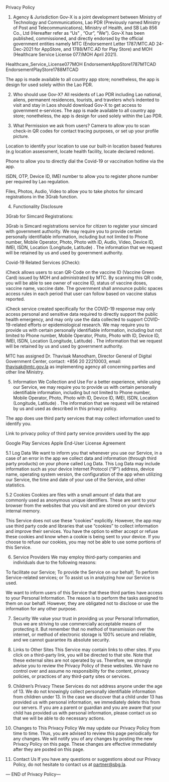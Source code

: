 Privacy Policy

1. Agency & Jurisdiction 
Gov-X is a joint development between Ministry of Technology and Communications, Lao PDR (Previously named Ministry of Post and Telecommunications), Ministry of Health, and SB Lab 856 Co., Ltd (Hereafter refer as “Us” , “Our”, “We”). Gov-X has been published, commissioned, and directly endorsed by the official government entities namely MTC (Endorsement Letter 1787/MTC.AD 24-Dec-2021 for AppStore, and 1788/MTC.AD for Play Store) and MOH (Healthcare Service License 077/MOH April 2021).

Healthcare_Service_License077MOH
EndorsementAppStore1787MTCAD
EndorsementPlayStore1788MTCAD

The app is made available to all country app store; nonetheless, the app is design for used solely within the Lao PDR.


2. Who should use Gov-X?
All residents of Lao PDR including Lao national, aliens, permanent residences, tourists, and travelers who’s indented to visit and stay in Laos should download Gov-X to get access to government e-services.  The app is made available to all country app store; nonetheless, the app is design for used solely within the Lao PDR.


3. What Permission we ask from users?
Camera to allow you to scan check-in QR codes for contact tracing purposes, or set up your profile picture.

Location to identify your location to use our built-in location based features (e.g location assessment, locate health facility, locate declared redone).

Phone to allow you to directly dial the Covid-19 or vaccination hotline via the app.

ISDN, OTP, Device ID, IMEI number to allow you to register phone number per required by Lao regulation.

Files, Photos, Audio, Video to allow you to take photos for simcard registrations in the 3Grab function.

4. Functionality Disclosure

3Grab for Simcard Registrations:

3Grab is Simcard registrations service for citizen to register your simcard with government authority.  We may require you to provide certain personally identifiable information, including but not limited to Phone number, Mobile Operator, Photo, Photo with ID, Audio, Video, Device ID, IMEI, ISDN, Location (Longitude, Latitude) . The information that we request will be retained by us and used by government authority.

Covid-19 Related Services (iCheck):

iCheck allows users to scan QR-Code on the vaccine ID (Vaccine Green Card) issued by MOH and administrated by MTC. By scanning this QR code, you will be able to see owner of vaccine ID, status of vaccine doses, vaccine name, vaccine date. The government shall announce public spaces access rules in each period that user can follow based on vaccine status reported.

iCheck service created specifically for the COVID-19 response may only access personal and sensitive data required to directly support the public health emergency, and may only use the data collected to support COVID-19-related efforts or epidemiological research. We may require you to provide us with certain personally identifiable information, including but not limited to Phone number, Mobile Operator, Photo, Photo with ID, Device ID, IMEI, ISDN, Location (Longitude, Latitude) . The information that we request will be retained by us and used by government authority. 

MTC has assigned Dr. Thavisak Manodham, Director General of Digital Government Center, contact: +856 20 22210003, email: thavisak@mtc.gov.la as implementing agency all concerning parties and other line Ministry.


5. Information We Collection and Use
For a better experience, while using our Service, we may require you to provide us with certain personally identifiable information, including but not limited to Phone number, Mobile Operator, Photo, Photo with ID, Device ID, IMEI, ISDN, Location (Longitude, Latitude) . The information that we request will be retained by us and used as described in this privacy policy.

The app does use third party services that may collect information used to identify you.

Link to privacy policy of third party service providers used by the app

Google Play Services
Apple End-User License Agreement


5.1 Log Data
We want to inform you that whenever you use our Service, in a case of an error in the app we collect data and information (through third party products) on your phone called Log Data. This Log Data may include information such as your device Internet Protocol (“IP”) address, device name, operating system version, the configuration of the app when utilizing our Service, the time and date of your use of the Service, and other statistics.

5.2 Cookies
Cookies are files with a small amount of data that are commonly used as anonymous unique identifiers. These are sent to your browser from the websites that you visit and are stored on your device’s internal memory.

This Service does not use these “cookies” explicitly. However, the app may use third party code and libraries that use “cookies” to collect information and improve their services. You have the option to either accept or refuse these cookies and know when a cookie is being sent to your device. If you choose to refuse our cookies, you may not be able to use some portions of this Service.


6. Service Providers
We may employ third-party companies and individuals due to the following reasons:

To facilitate our Service;
To provide the Service on our behalf;
To perform Service-related services; or
To assist us in analyzing how our Service is used.

We want to inform users of this Service that these third parties have access to your Personal Information. The reason is to perform the tasks assigned to them on our behalf. However, they are obligated not to disclose or use the information for any other purpose.


7. Security
We value your trust in providing us your Personal Information, thus we are striving to use commercially acceptable means of protecting it. But remember that no method of transmission over the internet, or method of electronic storage is 100% secure and reliable, and we cannot guarantee its absolute security.


8. Links to Other Sites
This Service may contain links to other sites. If you click on a third-party link, you will be directed to that site. Note that these external sites are not operated by us. Therefore, we strongly advise you to review the Privacy Policy of these websites. We have no control over and assume no responsibility for the content, privacy policies, or practices of any third-party sites or services.


9. Children’s Privacy
These Services do not address anyone under the age of 13. We do not knowingly collect personally identifiable information from children under 13. In the case we discover that a child under 13 has provided us with personal information, we immediately delete this from our servers. If you are a parent or guardian and you are aware that your child has provided us with personal information, please contact us so that we will be able to do necessary actions.


10. Changes to This Privacy Policy
We may update our Privacy Policy from time to time. Thus, you are advised to review this page periodically for any changes. We will notify you of any changes by posting the new Privacy Policy on this page. These changes are effective immediately after they are posted on this page.


11. Contact Us
If you have any questions or suggestions about our Privacy Policy, do not hesitate to contact us at partner@sbg.la.

— END of Privacy Policy—
